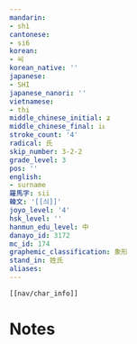 ```yaml
---
mandarin:
- shì
cantonese:
- si6
korean:
- 씨
korean_native: ''
japanese:
- SHI
japanese_nanori: ''
vietnamese:
- thị
middle_chinese_initial: ʑ
middle_chinese_final: iᴇ
stroke_count: '4'
radical: 氏
skip_number: 3-2-2
grade_level: 3
pos: ''
english:
- surname
羅馬字: sii
韓文: '[[싀]]'
joyo_level: '4'
hsk_level: ''
hanmun_edu_level: 中
danayo_id: 3172
mc_id: 174
graphemic_classification: 象形
stand_in: 姓氏
aliases:
---
```

```meta-bind-embed
[[nav/char_info]]
```

# Notes
